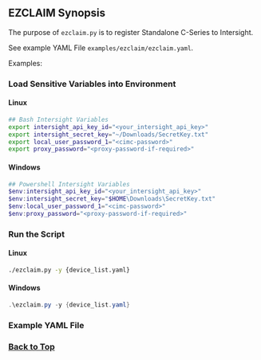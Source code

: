 ## EZCLAIM Synopsis

The purpose of `ezclaim.py` is to register Standalone C-Series to Intersight.

See example YAML File `examples/ezclaim/ezclaim.yaml`.

Examples:

### Load Sensitive Variables into Environment

#### Linux

```bash
## Bash Intersight Variables
export intersight_api_key_id="<your_intersight_api_key>"
export intersight_secret_key="~/Downloads/SecretKey.txt"
export local_user_password_1="<cimc-password>"
export proxy_password="<proxy-password-if-required>"
```

#### Windows

```powershell
## Powershell Intersight Variables
$env:intersight_api_key_id="<your_intersight_api_key>"
$env:intersight_secret_key="$HOME\Downloads\SecretKey.txt"
$env:local_user_password_1="<cimc-password>"
$env:proxy_password="<proxy-password-if-required>"
```

### Run the Script

#### Linux

```bash
./ezclaim.py -y {device_list.yaml}
```

#### Windows

```powershell
.\ezclaim.py -y {device_list.yaml}
```

### Example YAML File


### [Back to Top](#ezclaim-synopsis)

